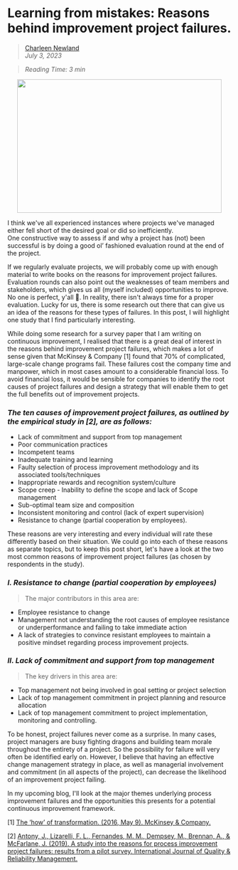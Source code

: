 # Learning from mistakes: Reasons behind improvement project failures.

>[Charleen Newland](http://newlandcharleen.com/)<br/>
>*July 3, 2023*<br/>

>*Reading Time: 3 min*

<p align="center">
  <img width="460" height="300" src="https://github.com/charleennewland/blog/assets/138404574/40746539-68b5-4d05-9335-95e94ec31a8d/460/300">
</p>

I think we've all experienced instances where projects we've managed either fell short of the desired goal or did so inefficiently.<br/> 
One constructive way to assess if and why a project has (not) been successful is by doing a good ol’ fashioned evaluation round at the end of the project. 

If we regularly evaluate projects, we will probably come up with enough material to write books on the reasons for improvement project failures. Evaluation rounds can also point out the weaknesses of team members and stakeholders, which gives us all (myself included) opportunities to improve. No one is perfect, y'all 🙂. In reality, there isn't always time for a proper evaluation. Lucky for us, there is some research out there that can give us an idea of the reasons for these types of failures. In this post, I will highlight one study that I find particularly interesting. 

While doing some research for a survey paper that I am writing on continuous improvement, I realised that there is a great deal of interest in the reasons behind improvement project failures, which makes a lot of sense given that McKinsey & Company [1] found that 70% of complicated, large-scale change programs fail. These failures cost the company time and manpower, which in most cases amount to a considerable financial loss. To avoid financial loss, it would be sensible for companies to identify the root causes of project failures and design a strategy that will enable them to get the full benefits out of improvement projects.
	 	 		
### *The ten causes of improvement project failures, as outlined by the empirical study in [2], are as follows:*

- Lack of commitment and support from top management 
- Poor communication practices 
- Incompetent teams
- Inadequate training and learning 
- Faulty selection of process improvement methodology and its associated tools/techniques
- Inappropriate rewards and recognition system/culture 
- Scope creep - Inability to define the scope and lack of Scope management
- Sub-optimal team size and composition
- Inconsistent monitoring and control (lack of expert supervision)
- Resistance to change (partial cooperation by employees).

These reasons are very interesting and every individual will rate these differently based on their situation. We could go into each of these reasons as separate topics, but to keep this post short, let's have a look at the two most common reasons of improvement project failures (as chosen by respondents in the study).
					
### *I. Resistance to change (partial cooperation by employees)*

>The major contributors in this area are:
- Employee resistance to change
- Management not understanding the root causes of employee resistance or underperformance and failing to take immediate action
- A lack of strategies‌ to convince resistant employees to maintain a positive mindset regarding process improvement projects. 

			
### *II. Lack of commitment and support from top management* 
>The key drivers in this area are:
		 	 	 		
- Top management not being involved in goal setting or project selection
- Lack of top management commitment in project planning and resource allocation
- Lack of top management commitment to project implementation, monitoring and controlling.	

To be honest, project failures never come as a surprise. In many cases, project managers are busy fighting dragons and building team morale throughout the entirety of a project. So the possibility for failure will very often be identified early on. However, I believe that having an effective change management strategy in place, as well as managerial involvement and commitment (in all aspects of the project), can decrease the likelihood of an improvement project failing. 

In my upcoming blog, I'll look at the major themes underlying process improvement failures and the opportunities this presents for a potential continuous improvement framework.

[1] [The ‘how’ of transformation. (2016, May 9). McKinsey & Company.](https://www.mckinsey.com/industries/retail/our-insights/the-how-of-transformation)

[2] [Antony, J., Lizarelli, F. L., Fernandes, M. M., Dempsey, M., Brennan, A., & McFarlane, J. (2019). A study into the reasons for process improvement project failures: results from a pilot survey. International Journal of Quality & Reliability Management.](https://pureportal.strath.ac.uk/en/publications/a-study-into-the-reasons-for-process-improvement-project-failures)

